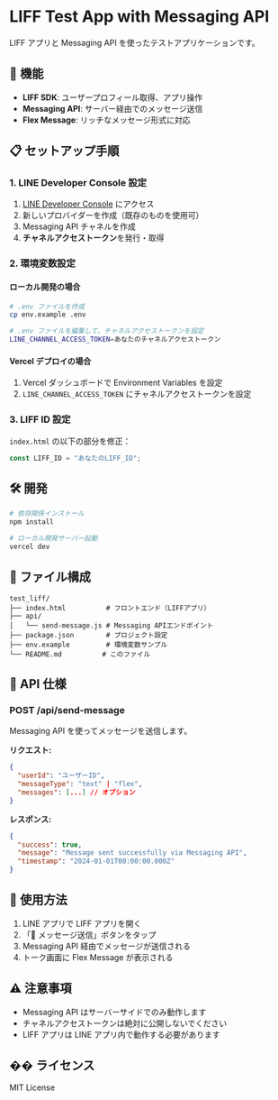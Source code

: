 # LIFF Test App with Messaging API

LIFF アプリと Messaging API を使ったテストアプリケーションです。

## 🚀 機能

- **LIFF SDK**: ユーザープロフィール取得、アプリ操作
- **Messaging API**: サーバー経由でのメッセージ送信
- **Flex Message**: リッチなメッセージ形式に対応

## 📋 セットアップ手順

### 1. LINE Developer Console 設定

1. [LINE Developer Console](https://developers.line.biz/console/) にアクセス
2. 新しいプロバイダーを作成（既存のものを使用可）
3. Messaging API チャネルを作成
4. **チャネルアクセストークン**を発行・取得

### 2. 環境変数設定

#### ローカル開発の場合

```bash
# .env ファイルを作成
cp env.example .env

# .env ファイルを編集して、チャネルアクセストークンを設定
LINE_CHANNEL_ACCESS_TOKEN=あなたのチャネルアクセストークン
```

#### Vercel デプロイの場合

1. Vercel ダッシュボードで Environment Variables を設定
2. `LINE_CHANNEL_ACCESS_TOKEN` にチャネルアクセストークンを設定

### 3. LIFF ID 設定

`index.html` の以下の部分を修正：

```javascript
const LIFF_ID = "あなたのLIFF_ID";
```

## 🛠 開発

```bash
# 依存関係インストール
npm install

# ローカル開発サーバー起動
vercel dev
```

## 📁 ファイル構成

```
test_liff/
├── index.html          # フロントエンド（LIFFアプリ）
├── api/
│   └── send-message.js # Messaging APIエンドポイント
├── package.json        # プロジェクト設定
├── env.example         # 環境変数サンプル
└── README.md          # このファイル
```

## 🔧 API 仕様

### POST /api/send-message

Messaging API を使ってメッセージを送信します。

**リクエスト:**

```json
{
  "userId": "ユーザーID",
  "messageType": "text" | "flex",
  "messages": [...] // オプション
}
```

**レスポンス:**

```json
{
  "success": true,
  "message": "Message sent successfully via Messaging API",
  "timestamp": "2024-01-01T00:00:00.000Z"
}
```

## 📱 使用方法

1. LINE アプリで LIFF アプリを開く
2. 「💬 メッセージ送信」ボタンをタップ
3. Messaging API 経由でメッセージが送信される
4. トーク画面に Flex Message が表示される

## ⚠️ 注意事項

- Messaging API はサーバーサイドでのみ動作します
- チャネルアクセストークンは絶対に公開しないでください
- LIFF アプリは LINE アプリ内で動作する必要があります

## �� ライセンス

MIT License
